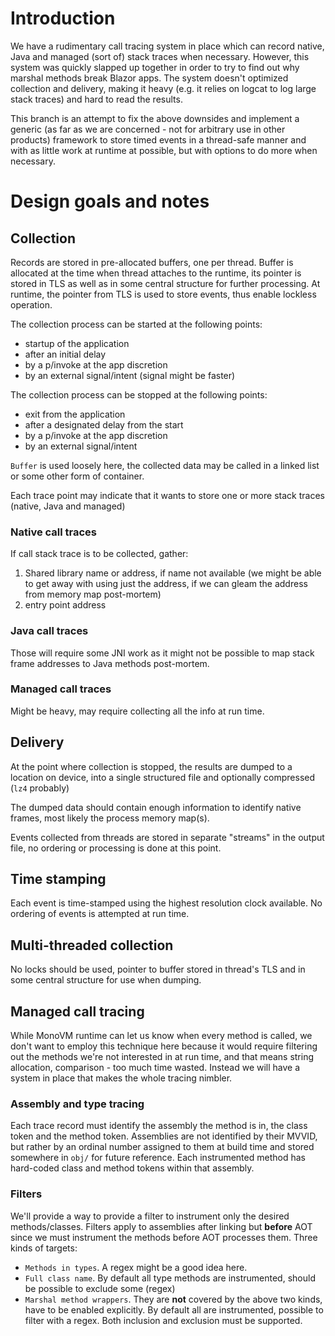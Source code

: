# Introduction

We have a rudimentary call tracing system in place which can record native, Java and managed (sort of)
stack traces when necessary.  However, this system was quickly slapped up together in order to try
to find out why marshal methods break Blazor apps.  The system doesn't optimized collection and delivery,
making it heavy (e.g. it relies on logcat to log large stack traces) and hard to read the results.

This branch is an attempt to fix the above downsides and implement a generic (as far as we are concerned -
not for arbitrary use in other products) framework to store timed events in a thread-safe manner and with
as little work at runtime at possible, but with options to do more when necessary.

# Design goals and notes

## Collection

Records are stored in pre-allocated buffers, one per thread. Buffer is allocated at the time when thread
attaches to the runtime, its pointer is stored in TLS as well as in some central structure for further
processing.  At runtime, the pointer from TLS is used to store events, thus enable lockless operation.

The collection process can be started at the following points:

  * startup of the application
  * after an initial delay
  * by a p/invoke at the app discretion
  * by an external signal/intent (signal might be faster)

The collection process can be stopped at the following points:

  * exit from the application
  * after a designated delay from the start
  * by a p/invoke at the app discretion
  * by an external signal/intent

`Buffer` is used loosely here, the collected data may be called in a linked list or some other form of
container.

Each trace point may indicate that it wants to store one or more stack traces (native, Java and managed)

### Native call traces

If call stack trace is to be collected, gather:

  1. Shared library name or address, if name not available (we might be able to get away with using just
     the address, if we can gleam the address from memory map post-mortem)
  2. entry point address

### Java call traces

Those will require some JNI work as it might not be possible to map stack frame addresses to Java methods
post-mortem.

### Managed call traces

Might be heavy, may require collecting all the info at run time.

## Delivery

At the point where collection is stopped, the results are dumped to a location on device, into a single
structured file and optionally compressed (`lz4` probably)

The dumped data should contain enough information to identify native frames, most likely the process
memory map(s).

Events collected from threads are stored in separate "streams" in the output file, no ordering or processing
is done at this point.

## Time stamping

Each event is time-stamped using the highest resolution clock available.  No ordering of events is attempted
at run time.

## Multi-threaded collection

No locks should be used, pointer to buffer stored in thread's TLS and in some central structure for use when
dumping.

## Managed call tracing

While MonoVM runtime can let us know when every method is called, we don't want to employ this technique here
because it would require filtering out the methods we're not interested in at run time, and that means string
allocation, comparison - too much time wasted.  Instead we will have a system in place that makes the whole
tracing nimbler.

### Assembly and type tracing

Each trace record must identify the assembly the method is in, the class token and the method token.  Assemblies are
not identified by their MVVID, but rather by an ordinal number assigned to them at build time and stored somewhere
in `obj/` for future reference.  Each instrumented method has hard-coded class and method tokens within that
assembly.

### Filters

We'll provide a way to provide a filter to instrument only the desired methods/classes.  Filters apply to assemblies
after linking but **before** AOT since we must instrument the methods before AOT processes them.  Three kinds
of targets:

  * `Methods in types`.
    A regex might be a good idea here.
  * `Full class name`.
    By default all type methods are instrumented, should be possible to exclude some (regex)
  * `Marshal method wrappers`.
    They are **not** covered by the above two kinds, have to be enabled explicitly. By default all are instrumented,
    possible to filter with a regex.  Both inclusion and exclusion must be supported.
